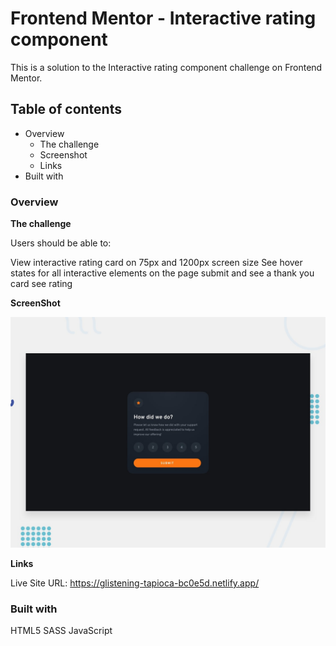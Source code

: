 # Frontend Mentor - Interactive rating component

This is a solution to the Interactive rating component challenge on Frontend Mentor. 


## Table of contents
-   Overview
    - The challenge
    - Screenshot
    - Links
-   Built with
    

### Overview

**The challenge**

Users should be able to:

View interactive rating card on 75px and 1200px screen size
See hover states for all interactive elements on the page
submit and see a thank you card see rating 


**ScreenShot**

![Design preview for the Interactive rating component coding challenge](./design/desktop-preview.jpg)

**Links**


Live Site URL: https://glistening-tapioca-bc0e5d.netlify.app/



### Built with 

HTML5
SASS
JavaScript
